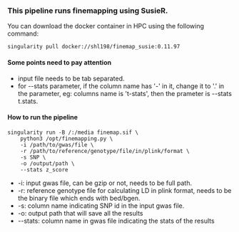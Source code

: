 ### This pipeline runs finemapping using SusieR.
You can download the docker container in HPC using the following command:
	
	singularity pull docker://shl198/finemap_susie:0.11.97

#### Some points need to pay attention
* input file needs to be tab separated.
* for --stats parameter, if the column name has '-' in it, change it to '.' in the parameter, eg: columns name is 't-stats', then the prameter is --stats t.stats.


#### How to run the pipeline

	singularity run -B /:/media finemap.sif \
		python3 /opt/finemapping.py \
		-i /path/to/gwas/file \
		-r /path/to/reference/genotype/file/in/plink/format \
		-s SNP \
		-o /output/path \
		--stats z_score

* -i: input gwas file, can be gzip or not, needs to be full path.
* -r: reference genotype file for calculating LD in plink format, needs to be the binary file which ends with bed/bgen.
* -s: column name indicating SNP id in the input gwas file.
* -o: output path that will save all the results
* --stats: column name in gwas file indicating the stats of the results

